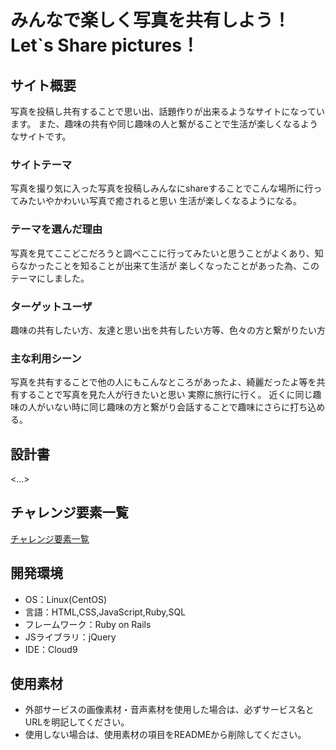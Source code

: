 # みんなで楽しく写真を共有しよう！Let`s Share pictures！

## サイト概要
写真を投稿し共有することで思い出、話題作りが出来るようなサイトになっています。
また、趣味の共有や同じ趣味の人と繋がることで生活が楽しくなるようなサイトです。

### サイトテーマ
写真を撮り気に入った写真を投稿しみんなにshareすることでこんな場所に行ってみたいやかわいい写真で癒されると思い
生活が楽しくなるようになる。

### テーマを選んだ理由
写真を見てここどこだろうと調べここに行ってみたいと思うことがよくあり、知らなかったことを知ることが出来て生活が
楽しくなったことがあった為、このテーマにしました。

### ターゲットユーザ
趣味の共有したい方、友達と思い出を共有したい方等、色々の方と繋がりたい方

### 主な利用シーン
写真を共有することで他の人にもこんなところがあったよ、綺麗だったよ等を共有することで写真を見た人が行きたいと思い
実際に旅行に行く。
近くに同じ趣味の人がいない時に同じ趣味の方と繋がり会話することで趣味にさらに打ち込める。

## 設計書
<...>

## チャレンジ要素一覧
[チャレンジ要素一覧](https://docs.google.com/spreadsheets/d/1vOyySVLaGgexNkjt5JIq4VbOgPdfO6lFW7JSWs3Rr3U/edit?usp=sharing)

## 開発環境
- OS：Linux(CentOS)
- 言語：HTML,CSS,JavaScript,Ruby,SQL
- フレームワーク：Ruby on Rails
- JSライブラリ：jQuery
- IDE：Cloud9

## 使用素材
- 外部サービスの画像素材・音声素材を使用した場合は、必ずサービス名とURLを明記してください。
- 使用しない場合は、使用素材の項目をREADMEから削除してください。